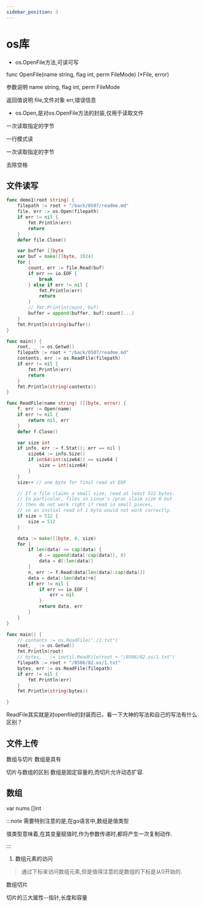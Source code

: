 ```yaml
---
sidebar_position: 3
---
```


# os库


- os.OpenFile方法,可读可写

func OpenFile(name string, flag int, perm FileMode) (*File, error) 

参数说明
name string, 
flag int, 
perm FileMode



返回值说明
file,文件对象
err,错误信息


- os.Open,是对os.OpenFile方法的封装,仅用于读取文件



一次读取指定的字节


一行模式读

一次读取指定的字节



去除空格




## 文件读写


```go
func demo1(root string) {
	filepath := root + "/back/0507/readme.md"
	file, err := os.Open(filepath)
	if err != nil {
		fmt.Println(err)
		return
	}
	defer file.Close()

	var buffer []byte
	var buf = make([]byte, 1024)
	for {
		count, err := file.Read(buf)
		if err == io.EOF {
			break
		} else if err != nil {
			fmt.Println(err)
			return
		}
		// fmt.Println(count, buf)
		buffer = append(buffer, buf[:count]...)
	}
	fmt.Println(string(buffer))
}
```


```go
func main() {
	root, _ := os.Getwd()
	filepath := root + "/back/0507/readme.md"
	contents, err := os.ReadFile(filepath)
	if err != nil {
		fmt.Println(err)
		return
	}
	fmt.Println(string(contents))
}
```



```go
func ReadFile(name string) ([]byte, error) {
	f, err := Open(name)
	if err != nil {
		return nil, err
	}
	defer f.Close()

	var size int
	if info, err := f.Stat(); err == nil {
		size64 := info.Size()
		if int64(int(size64)) == size64 {
			size = int(size64)
		}
	}
	size++ // one byte for final read at EOF

	// If a file claims a small size, read at least 512 bytes.
	// In particular, files in Linux's /proc claim size 0 but
	// then do not work right if read in small pieces,
	// so an initial read of 1 byte would not work correctly.
	if size < 512 {
		size = 512
	}

	data := make([]byte, 0, size)
	for {
		if len(data) >= cap(data) {
			d := append(data[:cap(data)], 0)
			data = d[:len(data)]
		}
		n, err := f.Read(data[len(data):cap(data)])
		data = data[:len(data)+n]
		if err != nil {
			if err == io.EOF {
				err = nil
			}
			return data, err
		}
	}
}
```







```go
func main() {
	// contents := os.ReadFile("./1.txt")
	root, _ := os.Getwd()
	fmt.Println(root)
	// bytes, _ := ioutil.ReadFile(root + "/0506/02.os/1.txt")
	filepath := root + "/0506/02.os/1.txt"
	bytes, err := os.ReadFile(filepath)
	if err != nil {
		fmt.Println(err)
	}
	fmt.Println(string(bytes))

}
```

ReadFile其实就是对openfile的封装而已，看一下大神的写法和自己的写法有什么区别？

## 文件上传




数组与切片
数组是具有

切片与数组的区别
数组是固定容量的,而切片允许动态扩容.








## 数组
var nums []int


:::note
需要特别注意的是,在go语言中,数组是值类型

值类型意味着,在其变量赋值时,作为参数传递时,都将产生一次复制动作.

:::

1. 数组元素的访问

> 通过下标来访问数组元素,但是值得注意的是数组的下标是从0开始的.



数组切片

切片的三大属性--指针,长度和容量


